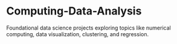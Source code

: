 # Computing-Data-Analysis
Foundational data science projects exploring topics like numerical computing, data visualization, clustering, and regression.
